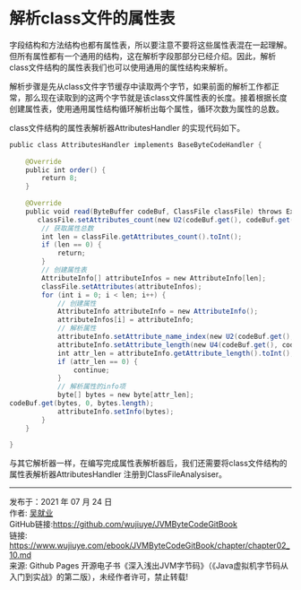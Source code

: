 # 解析class文件的属性表

字段结构和方法结构也都有属性表，所以要注意不要将这些属性表混在一起理解。但所有属性都有一个通用的结构，这在解析字段那部分已经介绍。因此，解析class文件结构的属性表我们也可以使用通用的属性结构来解析。

解析步骤是先从class文件字节缓存中读取两个字节，如果前面的解析工作都正常，那么现在读取到的这两个字节就是该class文件属性表的长度。接着根据长度创建属性表，使用通用属性结构循环解析出每个属性，循环次数为属性的总数。

class文件结构的属性表解析器AttributesHandler 的实现代码如下。

```java
public class AttributesHandler implements BaseByteCodeHandler {  
  
    @Override  
    public int order() {  
        return 8;  
    }  
  
    @Override  
    public void read(ByteBuffer codeBuf, ClassFile classFile) throws Exception {  
       classFile.setAttributes_count(new U2(codeBuf.get(), codeBuf.get()));
        // 获取属性总数  
        int len = classFile.getAttributes_count().toInt();  
        if (len == 0) {  
            return;  
        }  
        // 创建属性表  
        AttributeInfo[] attributeInfos = new AttributeInfo[len];  
        classFile.setAttributes(attributeInfos);  
        for (int i = 0; i < len; i++) {  
            // 创建属性  
            AttributeInfo attributeInfo = new AttributeInfo();  
            attributeInfos[i] = attributeInfo;  
            // 解析属性  
            attributeInfo.setAttribute_name_index(new U2(codeBuf.get(), codeBuf.get()));  
            attributeInfo.setAttribute_length(new U4(codeBuf.get(), codeBuf.get(), codeBuf.get(), codeBuf.get()));  
            int attr_len = attributeInfo.getAttribute_length().toInt();  
            if (attr_len == 0) {  
                continue;  
            }  
            // 解析属性的info项  
            byte[] bytes = new byte[attr_len];  
codeBuf.get(bytes, 0, bytes.length);
            attributeInfo.setInfo(bytes);  
        }  
    }  
  
}  
```

与其它解析器一样，在编写完成属性表解析器后，我们还需要将class文件结构的属性表解析器AttributesHandler 注册到ClassFileAnalysiser。

---

发布于：2021 年 07 月 24 日<br>作者: [吴就业](https://www.wujiuye.com/)<br>GitHub链接:https://github.com/wujiuye/JVMByteCodeGitBook<br>链接: https://www.wujiuye.com/ebook/JVMByteCodeGitBook/chapter/chapter02_10.md<br>来源: Github Pages 开源电子书《深入浅出JVM字节码》（《Java虚拟机字节码从入门到实战》的第二版），未经作者许可，禁止转载!<br>
